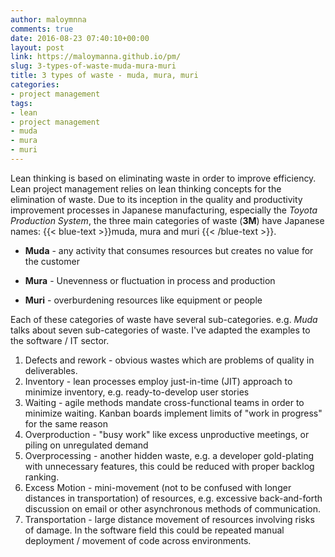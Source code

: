 ```yaml
---
author: maloymnna
comments: true
date: 2016-08-23 07:40:10+00:00
layout: post
link: https://maloymanna.github.io/pm/
slug: 3-types-of-waste-muda-mura-muri
title: 3 types of waste - muda, mura, muri
categories:
- project management
tags:
- lean
- project management
- muda
- mura
- muri
---
```


Lean thinking is based on eliminating waste in order to improve efficiency. Lean project management relies on lean thinking concepts for the elimination of waste. Due to its inception in the quality and productivity improvement processes in Japanese manufacturing, especially the _Toyota Production System_, the three main categories of waste (**3M**) have Japanese names: {{< blue-text >}}muda, mura and muri {{< /blue-text >}}. 

- **Muda** - any activity that consumes resources but creates no value for the customer

- **Mura** - Unevenness or fluctuation in process and production 

- **Muri** - overburdening resources like equipment or people 

Each of these categories of waste have several sub-categories. e.g. _Muda_ talks about seven sub-categories of waste. I've adapted the examples to the software / IT sector.

1. Defects and rework - obvious wastes which are problems of quality in deliverables.
2. Inventory - lean processes employ just-in-time (JIT) approach to minimize inventory, e.g. ready-to-develop user stories
3. Waiting - agile methods mandate cross-functional teams in order to minimize waiting. Kanban boards implement limits of "work in progress" for the same reason
4. Overproduction - "busy work" like excess unproductive meetings, or piling on unregulated demand 
5. Overprocessing - another hidden waste, e.g. a developer gold-plating with unnecessary features, this could be reduced with proper backlog ranking.
6. Excess Motion - mini-movement (not to be confused with longer distances in transportation) of resources, e.g. excessive back-and-forth discussion on email or other asynchronous methods of communication.
7. Transportation - large distance movement of resources involving risks of damage. In the software field this could be repeated manual deployment / movement of code across environments.